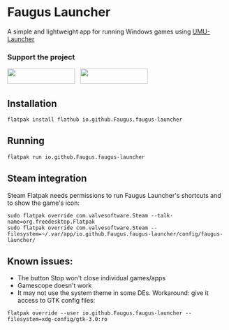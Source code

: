 # Faugus Launcher
A simple and lightweight app for running Windows games using [UMU-Launcher](https://github.com/Open-Wine-Components/umu-launcher)

### Support the project
<a href='https://ko-fi.com/K3K210EMDU' target='_blank'><img src=https://github.com/Faugus/faugus-launcher/blob/main/assets/ko-fi.png width="155" height="35"/></a>&nbsp;&nbsp;
<a href='https://www.paypal.com/donate/?business=57PP9DVD3VWAN&no_recurring=0&currency_code=USD' target='_blank'><img src=https://github.com/Faugus/faugus-launcher/blob/main/assets/paypal.png width="155" height="35"/></a>

## Installation
```
flatpak install flathub io.github.Faugus.faugus-launcher
```

## Running
```
flatpak run io.github.Faugus.faugus-launcher
```

## Steam integration
Steam Flatpak needs permissions to run Faugus Launcher's shortcuts and to show the game's icon:
```
sudo flatpak override com.valvesoftware.Steam --talk-name=org.freedesktop.Flatpak
sudo flatpak override com.valvesoftware.Steam --filesystem=~/.var/app/io.github.Faugus.faugus-launcher/config/faugus-launcher/
```

## Known issues:
- The button Stop won't close individual games/apps
- Gamescope doesn't work
- It may not use the system theme in some DEs. Workaround: give it access to GTK config files:
```
flatpak override --user io.github.Faugus.faugus-launcher --filesystem=xdg-config/gtk-3.0:ro
```

